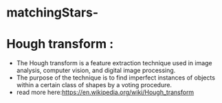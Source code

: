 # matchingStars-



# Hough transform :
- The Hough transform is a feature extraction technique used in image analysis, computer vision, and digital image processing.
- The purpose of the technique is to find imperfect instances of objects within a certain class of shapes by a voting procedure. 
- read more here:https://en.wikipedia.org/wiki/Hough_transform

